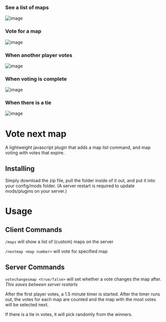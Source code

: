 ### See a list of maps
![image](https://user-images.githubusercontent.com/43156510/186551454-a581b99f-c04f-4ad4-b764-dba0de149b01.png)

### Vote for a map
![image](https://user-images.githubusercontent.com/43156510/186552101-cf190b0b-6921-4150-be24-534ccbd4930e.png)

### When another player votes
![image](https://user-images.githubusercontent.com/43156510/186552912-f18fa36d-88d8-42ba-a91c-07285fa12425.png)

### When voting is complete
![image](https://user-images.githubusercontent.com/43156510/186552493-c49b6d29-e37c-4253-a317-0dda00bb2a43.png)

### When there is a tie
![image](https://user-images.githubusercontent.com/43156510/186553310-cde29a6d-1234-4be4-8c30-e721b12bbdb0.png)




# Vote next map

A lightweight javascript plugin that adds a map list command, and map voting with votes that expire.

## Installing

Simply download the zip file, pull the folder inside of it out, and put it into your config/mods folder.
(A server restart is required to update mods/plugins on your server.)

# Usage

## Client Commands
`/maps` will show a list of (custom) maps on the server

`/nextmap <map number>` will vote for specified map

## Server Commands
`votechangesmap <true/false>` will set whether a vote changes the map after. *This saves between server restarts*

After the first player votes, a 1.5 minute timer is started. After the timer runs out, the votes for each map are counted and the map with the most votes will be selected next.

If there is a tie in votes, it will pick randomly from the winners.

